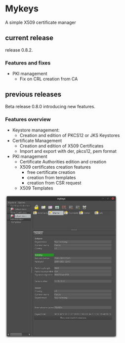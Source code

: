 # Mykeys

A simple X509 certificate manager

## current release
release 0.8.2.
### Features and fixes
- PKI management
  -  Fix on CRL creation from CA

## previous releases
Beta release 0.8.0 introducing new features.

### Features overview
- Keystore management:
  - Creation and edition of PKCS12 or JKS Keystores
- Certificate Management
  -  Creation and edition of X509 Certificates
  - Import and export with der, pkcs12, pem format
- PKI management
  -  Certificate Authorities edition and creation
  -  X509 certificates creation features
     -  free certificate creation
     -  creation from templates
     -  creation from CSR request
  -  X509 Templates

<div align="left">
        <img width="72%" src="/info/mk_screen1.png" alt="About screen" title="About screen"</img>
</div>

